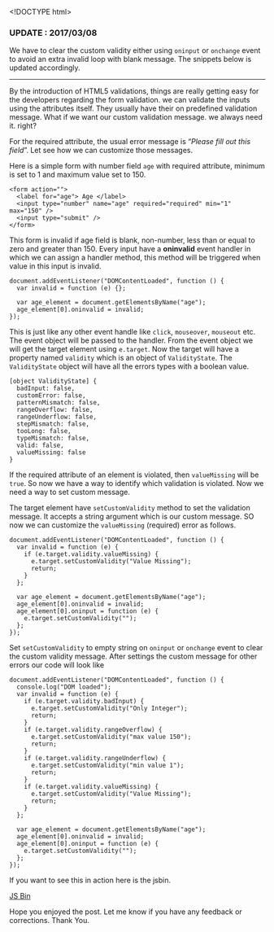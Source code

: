 &lt;!DOCTYPE html&gt;

### UPDATE : 2017/03/08

We have to clear the custom validity either using `oninput` or `onchange` event to avoid an extra invalid loop with blank message. The snippets below is updated accordingly.

------------------------------------------------------------------------

By the introduction of HTML5 validations, things are really getting easy for the developers regarding the form validation. we can validate the inputs using the attributes itself. They usually have their on predefined validation message. What if we want our custom validation message. we always need it. right?

For the required attribute, the usual error message is “*Please fill out this field*”. Let see how we can customize those messages.

Here is a simple form with number field `age` with required attribute, minimum is set to 1 and maximum value set to 150.

    <form action="">
      <label for="age"> Age </label>
      <input type="number" name="age" required="required" min="1" max="150" />
      <input type="submit" />
    </form>

This form is invalid if age field is blank, non-number, less than or equal to zero and greater than 150. Every input have a **oninvalid** event handler in which we can assign a handler method, this method will be triggered when value in this input is invalid.

    document.addEventListener("DOMContentLoaded", function () {
      var invalid = function (e) {};

      var age_element = document.getElementsByName("age");
      age_element[0].oninvalid = invalid;
    });

This is just like any other event handle like `click`, `mouseover`, `mouseout` etc. The event object will be passed to the handler. From the event object we will get the target element using `e.target`. Now the target will have a property named `validity` which is an object of `ValidityState`. The `ValidityState` object will have all the errors types with a boolean value.

    [object ValidityState] {
      badInput: false,
      customError: false,
      patternMismatch: false,
      rangeOverflow: false,
      rangeUnderflow: false,
      stepMismatch: false,
      tooLong: false,
      typeMismatch: false,
      valid: false,
      valueMissing: false
    }

If the required attribute of an element is violated, then `valueMissing` will be `true`. So now we have a way to identify which validation is violated. Now we need a way to set custom message.

The target element have `setCustomValidity` method to set the validation message. It accepts a string argument which is our custom message. SO now we can customize the `valueMissing` (required) error as follows.

    document.addEventListener("DOMContentLoaded", function () {
      var invalid = function (e) {
        if (e.target.validity.valueMissing) {
          e.target.setCustomValidity("Value Missing");
          return;
        }
      };

      var age_element = document.getElementsByName("age");
      age_element[0].oninvalid = invalid;
      age_element[0].oninput = function (e) {
        e.target.setCustomValidity("");
      };
    });

Set `setCustomValidity` to empty string on `oninput` or `onchange` event to clear the custom validity message. After settings the custom message for other errors our code will look like

    document.addEventListener("DOMContentLoaded", function () {
      console.log("DOM loaded");
      var invalid = function (e) {
        if (e.target.validity.badInput) {
          e.target.setCustomValidity("Only Integer");
          return;
        }
        if (e.target.validity.rangeOverflow) {
          e.target.setCustomValidity("max value 150");
          return;
        }
        if (e.target.validity.rangeUnderflow) {
          e.target.setCustomValidity("min value 1");
          return;
        }
        if (e.target.validity.valueMissing) {
          e.target.setCustomValidity("Value Missing");
          return;
        }
      };

      var age_element = document.getElementsByName("age");
      age_element[0].oninvalid = invalid;
      age_element[0].oninput = function (e) {
        e.target.setCustomValidity("");
      };
    });

If you want to see this in action here is the jsbin.

<a href="http://jsbin.com/xameda/embed?js,output" class="jsbin-embed">JS Bin</a>

Hope you enjoyed the post. Let me know if you have any feedback or corrections. Thank You.
